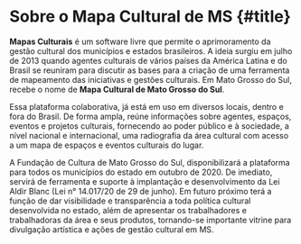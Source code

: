# Sobre o Mapa Cultural de MS {#title} 


**Mapas Culturais** é um software livre que permite o aprimoramento da gestão cultural dos municípios e estados brasileiros. A ideia surgiu em julho de 2013 quando agentes culturais de vários países da América Latina e do Brasil se reuniram para discutir as bases para a criação de uma ferramenta de mapeamento das iniciativas e gestões culturais. Em Mato Grosso do Sul, recebe o nome de **Mapa Cultural de Mato Grosso do Sul**.

Essa plataforma colaborativa, já está em uso em diversos locais, dentro e fora do Brasil. De forma ampla, reúne informações sobre agentes, espaços, eventos e projetos culturais, fornecendo ao poder público e à sociedade, a nível nacional e internacional, uma radiografia da área cultural com acesso a um mapa de espaços e eventos culturais do lugar. 

A Fundação de Cultura de Mato Grosso do Sul, disponibilizará a plataforma para todos os municípios do estado em outubro de 2020. De imediato, servirá de ferramenta e suporte à implantação e desenvolvimento da Lei Aldir Blanc (Lei n° 14.017/20 de 29 de junho). Em futuro próximo terá a função de dar visibilidade e transparência a toda política cultural desenvolvida no estado, além de apresentar os trabalhadores e trabalhadoras da área e seus produtos, tornando-se importante vitrine para divulgação artística e ações de gestão cultural em MS.
